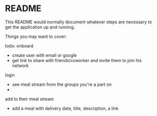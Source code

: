 # README

This README would normally document whatever steps are necessary to get the
application up and running.

Things you may want to cover:

todo:
onboard
  - create user with email or google
  - get link to share with friends/coworker and invite them to join his network

login
  - see meal stream from the groups you're a part on
  -
add to their meal stream
  - add a meal with delivery date, title, description, a link

